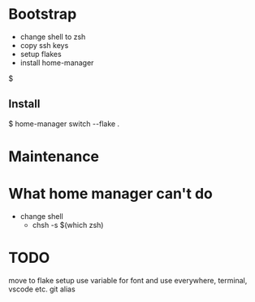 # Bootstrap

* change shell to zsh
* copy ssh keys
* setup flakes
* install home-manager

$

## Install

$ home-manager switch --flake .

# Maintenance


# What home manager can't do

* change shell
  * chsh -s $(which zsh)


# TODO

move to flake setup
use variable for font and use everywhere, terminal, vscode etc.
git alias